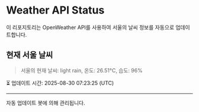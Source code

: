 
# Weather API Status

이 리포지토리는 OpenWeather API를 사용하여 서울의 날씨 정보를 자동으로 업데이트합니다.

## 현재 서울 날씨
> 서울의 현재 날씨: light rain, 온도: 26.51°C, 습도: 96%

⏳ 업데이트 시간: 2025-08-30 07:23:25 (UTC)

---
자동 업데이트 봇에 의해 관리됩니다.
